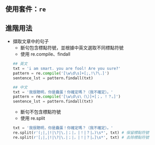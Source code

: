 ## 使用套件：`re`

## 進階用法
* 擷取文章中的句子
    * 斷句包含標點符號，並根據中英文選取不同標點符號
    * 使用 re.compile、findall
    ```python
    ## 英文
    txt = 'i am smart. you are fool! Are you sure?'
    pattern = re.compile('[\w\d\s]+[;,!\?\.]')
    sentence_lst = pattern.findall(txt)
    
    ## 中文
    txt = '我很聰明，你是蠢蛋！你確定嗎？（我不確定）。'
    pattern = re.compile('[\w\d\s\（\）]+[；，！？。]')
    sentence_lst = pattern.findall(txt)
    ```
    * 斷句不包含標點符號
    * 使用 re.split
    ```python
    txt = '我很聰明，你是蠢蛋！你確定嗎？（我不確定）。'
    re.split(r'(;|,|!|\?|\.|；|，|！|？|。)\s*', txt) # 保留標點符號
    re.split(r'[;|,|!|\?|\.|；|，|！|？|。]\s*', txt) # 去除標點符號
    ```
